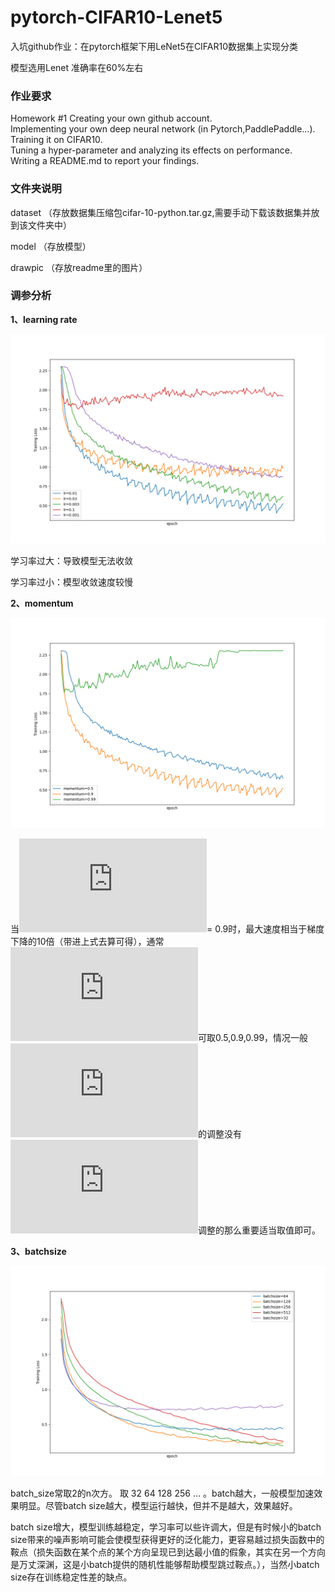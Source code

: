 # pytorch-CIFAR10-Lenet5

入坑github作业：在pytorch框架下用LeNet5在CIFAR10数据集上实现分类

模型选用Lenet 准确率在60%左右

### **作业要求**

Homework #1
Creating your own github account.  
Implementing your own deep neural network (in Pytorch,PaddlePaddle...).  
Training it on CIFAR10.  
Tuning a hyper-parameter and analyzing its effects on performance.  
Writing a README.md to report your findings.  



### 文件夹说明

dataset  （存放数据集压缩包cifar-10-python.tar.gz,需要手动下载该数据集并放到该文件夹中）

model  （存放模型）

drawpic （存放readme里的图片）



### 调参分析

**1、learning rate**

<img src=".\drawpic\Figure_lr.png" alt="Figure_lr" style="zoom: 80%;" />

学习率过大：导致模型无法收敛

学习率过小：模型收敛速度较慢



**2、momentum**

<img src=".\drawpic\Figure_momentum.png" alt="Figure_momentum" style="zoom: 80%;" />

当![\公测](https://private.codecogs.com/gif.latex?%5Cdpi%7B120%7D%20%5Cbeta)= 0.9时，最大速度相当于梯度下降的10倍（带进上式去算可得），通常![\公测](https://private.codecogs.com/gif.latex?%5Cdpi%7B120%7D%20%5Cbeta)可取0.5,0.9,0.99，情况一般![\公测](https://private.codecogs.com/gif.latex?%5Cdpi%7B120%7D%20%5Cbeta)的调整没有![\α](https://private.codecogs.com/gif.latex?%5Cdpi%7B120%7D%20%5Calpha)调整的那么重要适当取值即可。



**3、batchsize**

<img src=".\drawpic\Figure_batchsize.png" alt="Figure_batchsize" style="zoom: 80%;" />

batch_size常取2的n次方。 取 32 64 128 256 … 。batch越大，一般模型加速效果明显。尽管batch size越大，模型运行越快，但并不是越大，效果越好。

batch size增大，模型训练越稳定，学习率可以些许调大，但是有时候小的batch size带来的噪声影响可能会使模型获得更好的泛化能力，更容易越过损失函数中的鞍点（损失函数在某个点的某个方向呈现已到达最小值的假象，其实在另一个方向是万丈深渊，这是小batch提供的随机性能够帮助模型跳过鞍点。），当然小batch size存在训练稳定性差的缺点。
